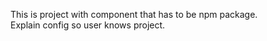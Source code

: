 This is project with component that has to be npm package.  
Explain config so user knows project.  
